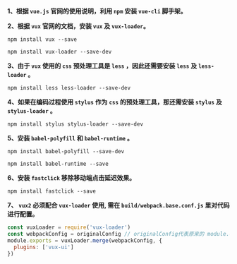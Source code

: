 **1、根据 ```vue.js``` 官网的使用说明，利用 ```npm``` 安装 ```vue-cli``` 脚手架。**

**2、根据 ```vux``` 官网的文档，安装 ```vux``` 及 ```vux-loader```。**

```
npm install vux --save

npm install vux-loader --save-dev
``` 

**3、由于 ```vux``` 使用的 ```css``` 预处理工具是 ```less``` ，因此还需要安装 ```less``` 及 ```less-loader``` 。**

```
npm install less less-loader --save-dev
``` 

**4、如果在编码过程使用 ```stylus``` 作为 ```css``` 的预处理工具，那还需安装 ```stylus``` 及 ```stylus-loader``` 。**

```
npm install stylus stylus-loader --save-dev
``` 

**5、安装 ```babel-polyfill``` 和 ```babel-runtime``` 。**

```
npm install babel-polyfill --save-dev

npm install babel-runtime --save
``` 

**6、安装 ```fastclick``` 移除移动端点击延迟效果。**

```
npm install fastclick --save
```

**7、 ```vux2``` 必须配合 ```vux-loader``` 使用, 需在 ```build/webpack.base.conf.js``` 里对代码进行配置。**

```javascript
const vuxLoader = require('vux-loader')
const webpackConfig = originalConfig // originalConfig代表原来的 module.exports 的值（Object）
module.exports = vuxLoader.merge(webpackConfig, {
  plugins: ['vux-ui']
})
```